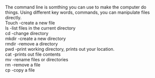 The command line is somthing you can use to make the computer do things. Using different key words, commands, you can manipulate files directly. 
<br>
Touch -create a new file<br>
ls -list files in the current directory<br>
cd -change directory<br>
mkdir -create a new directory<br>
rmdir -remove a directory<br>
pwd -print working directory, prints out your location.<br>
cat -prints out file contents<br>
mv -rename files or directories<br>
rm -remove a file<br>
cp -copy a file<br>

